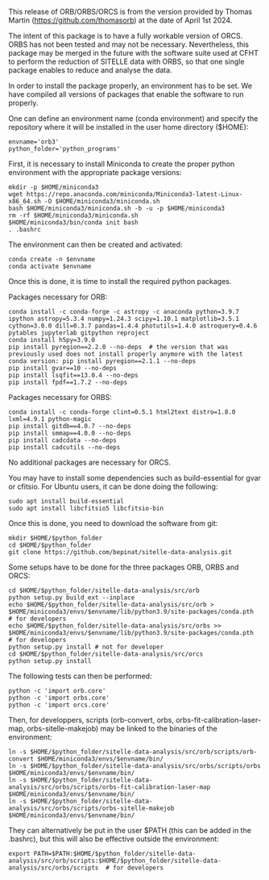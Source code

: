 This release of ORB/ORBS/ORCS is from the version provided by Thomas Martin (https://github.com/thomasorb) at the date of April 1st 2024.

The intent of this package is to have a fully workable version of ORCS. ORBS has not been tested and may not be necessary. Nevertheless, this package may be merged in the future with the software suite used at CFHT to perform the reduction of SITELLE data with ORBS, so that one single package enables to reduce and analyse the data.

In order to install the package properly, an environment has to be set. We have compiled all versions of packages that enable the software to run properly.

One can define an environment name (conda environment) and specify the repository where it will be installed in the user home directory ($HOME):

    envname='orb3'
    python_folder='python_programs'

First, it is necessary to install Miniconda to create the proper python environment with the appropriate package versions:

    mkdir -p $HOME/miniconda3
    wget https://repo.anaconda.com/miniconda/Miniconda3-latest-Linux-x86_64.sh -O $HOME/miniconda3/miniconda.sh
    bash $HOME/miniconda3/miniconda.sh -b -u -p $HOME/miniconda3
    rm -rf $HOME/miniconda3/miniconda.sh
    $HOME/miniconda3/bin/conda init bash
    . .bashrc

The environment can then be created and activated:

    conda create -n $envname
    conda activate $envname

Once this is done, it is time to install the required python packages.

Packages necessary for ORB:

    conda install -c conda-forge -c astropy -c anaconda python=3.9.7 ipython astropy=5.3.4 numpy=1.24.3 scipy=1.10.1 matplotlib=3.5.1 cython=3.0.0 dill=0.3.7 pandas=1.4.4 photutils=1.4.0 astroquery=0.4.6 pytables jupyterlab gitpython reproject
    conda install h5py=3.9.0
    pip install pyregion==2.2.0 --no-deps  # the version that was previously used does not install properly anymore with the latest conda version: pip install pyregion==2.1.1 --no-deps
    pip install gvar==10 --no-deps
    pip install lsqfit==13.0.4 --no-deps
    pip install fpdf==1.7.2 --no-deps

Packages necessary for ORBS:

    conda install -c conda-forge clint=0.5.1 html2text distro=1.8.0 lxml=4.9.1 python-magic
    pip install gitdb==4.0.7 --no-deps
    pip install smmap==4.0.0 --no-deps
    pip install cadcdata --no-deps
    pip install cadcutils --no-deps

No additional packages are necessary for ORCS.

You may have to install some dependencies such as build-essential for gvar or cfitsio. For Ubuntu users, it can be done doing the following:

    sudo apt install build-essential
    sudo apt install libcfitsio5 libcfitsio-bin

Once this is done, you need to download the software from git:

    mkdir $HOME/$python_folder
    cd $HOME/$python_folder
    git clone https://github.com/bepinat/sitelle-data-analysis.git

Some setups have to be done for the three packages ORB, ORBS and ORCS:

    cd $HOME/$python_folder/sitelle-data-analysis/src/orb
    python setup.py build_ext --inplace
    echo $HOME/$python_folder/sitelle-data-analysis/src/orb > $HOME/miniconda3/envs/$envname/lib/python3.9/site-packages/conda.pth  # for developers
    echo $HOME/$python_folder/sitelle-data-analysis/src/orbs >> $HOME/miniconda3/envs/$envname/lib/python3.9/site-packages/conda.pth  # for developers
    python setup.py install # not for developer
    cd $HOME/$python_folder/sitelle-data-analysis/src/orcs
    python setup.py install

The following tests can then be performed:

    python -c 'import orb.core'
    python -c 'import orbs.core'
    python -c 'import orcs.core'

Then, for developpers, scripts (orb-convert, orbs, orbs-fit-calibration-laser-map, orbs-sitelle-makejob) may be linked to the binaries of the environment:

    ln -s $HOME/$python_folder/sitelle-data-analysis/src/orb/scripts/orb-convert $HOME/miniconda3/envs/$envname/bin/
    ln -s $HOME/$python_folder/sitelle-data-analysis/src/orbs/scripts/orbs $HOME/miniconda3/envs/$envname/bin/
    ln -s $HOME/$python_folder/sitelle-data-analysis/src/orbs/scripts/orbs-fit-calibration-laser-map $HOME/miniconda3/envs/$envname/bin/
    ln -s $HOME/$python_folder/sitelle-data-analysis/src/orbs/scripts/orbs-sitelle-makejob $HOME/miniconda3/envs/$envname/bin/

They can alternatively be put in the user $PATH (this can be added in the .bashrc), but this will also be effective outside the environment:

    export PATH=$PATH:$HOME/$python_folder/sitelle-data-analysis/src/orb/scripts:$HOME/$python_folder/sitelle-data-analysis/src/orbs/scripts  # for developers

